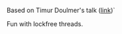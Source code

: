 Based on Timur Doulmer's talk ([link](https://www.youtube.com/watch?v=boPEO2auJj4))`

Fun with lockfree threads.
